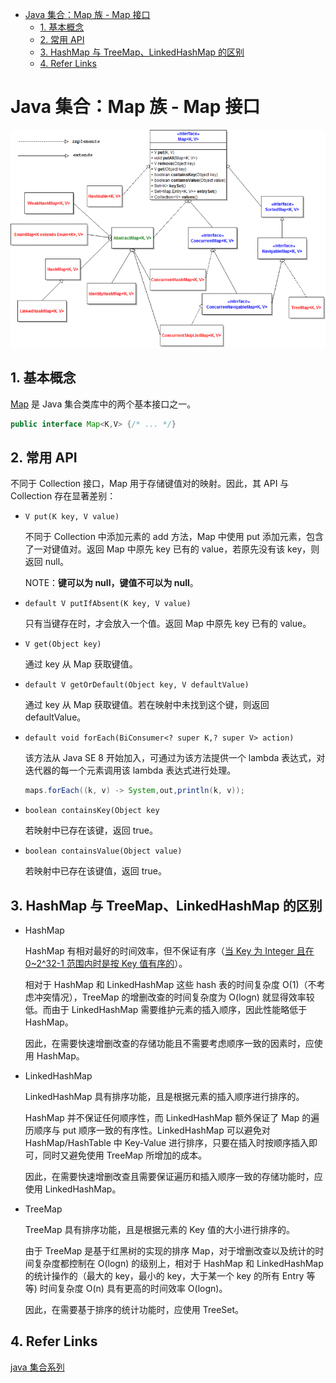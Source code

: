 - [Java 集合：Map 族 - Map 接口](#java-集合map-族---map-接口)
  - [1. 基本概念](#1-基本概念)
  - [2. 常用 API](#2-常用-api)
  - [3. HashMap 与 TreeMap、LinkedHashMap 的区别](#3-hashmap-与-treemaplinkedhashmap-的区别)
  - [4. Refer Links](#4-refer-links)

# Java 集合：Map 族 - Map 接口

![image](/resources/images/map-api-class-diagram.png)

## 1. 基本概念

[Map](https://docs.oracle.com/javase/9/docs/api/java/util/Map.html) 是 Java 集合类库中的两个基本接口之一。

```java
public interface Map<K,V> {/* ... */}
```

## 2. 常用 API

不同于 Collection 接口，Map 用于存储键值对的映射。因此，其 API 与 Collection 存在显著差别：
- `V put​(K key, V value)`

  不同于 Collection 中添加元素的 add 方法，Map 中使用 put 添加元素，包含了一对键值对。返回 Map 中原先 key 已有的 value，若原先没有该 key，则返回 null。

  NOTE：**键可以为 null，键值不可以为 null**。

- `default V putIfAbsent​(K key, V value)`

  只有当键存在时，才会放入一个值。返回 Map 中原先 key 已有的 value。

- `V get​(Object key)`

  通过 key 从 Map 获取键值。

- `default V getOrDefault​(Object key, V defaultValue)`

  通过 key 从 Map 获取键值。若在映射中未找到这个键，则返回 defaultValue。

- `default void	forEach​(BiConsumer<? super K,? super V> action)`

  该方法从 Java SE 8 开始加入，可通过为该方法提供一个 lambda 表达式，对迭代器的每一个元素调用该 lambda 表达式进行处理。
  ```java
  maps.forEach((k, v) -> System,out,println(k, v));
  ```

- `boolean containsKey​(Object key`

  若映射中已存在该键，返回 true。

- `boolean containsValue​(Object value)`

  若映射中已存在该键值，返回 true。

## 3. HashMap 与 TreeMap、LinkedHashMap 的区别

- HashMap
  
  HashMap 有相对最好的时间效率，但不保证有序（[当 Key 为 Integer 且在 0~2^32-1 范围内时是按 Key 值有序的](https://www.zhihu.com/question/28414001)）。

  相对于 HashMap 和 LinkedHashMap 这些 hash 表的时间复杂度 O(1)（不考虑冲突情况），TreeMap 的增删改查的时间复杂度为 O(logn) 就显得效率较低。而由于 LinkedHashMap 需要维护元素的插入顺序，因此性能略低于 HashMap。

  因此，在需要快速增删改查的存储功能且不需要考虑顺序一致的因素时，应使用 HashMap。 

- LinkedHashMap 

  LinkedHashMap 具有排序功能，且是根据元素的插入顺序进行排序的。
  
  HashMap 并不保证任何顺序性，而 LinkedHashMap 额外保证了 Map 的遍历顺序与 put 顺序一致的有序性。LinkedHashMap 可以避免对 HashMap/HashTable 中 Key-Value 进行排序，只要在插入时按顺序插入即可，同时又避免使用 TreeMap 所增加的成本。

  因此，在需要快速增删改查且需要保证遍历和插入顺序一致的存储功能时，应使用 LinkedHashMap。

- TreeMap 

  TreeMap 具有排序功能，且是根据元素的 Key 值的大小进行排序的。

  由于 TreeMap 是基于红黑树的实现的排序 Map，对于增删改查以及统计的时间复杂度都控制在 O(logn) 的级别上，相对于 HashMap 和 LinkedHashMap 的统计操作的（最大的 key，最小的 key，大于某一个 key 的所有 Entry 等等) 时间复杂度 O(n) 具有更高的时间效率 O(logn)。

  因此，在需要基于排序的统计功能时，应使用 TreeSet。

## 4. Refer Links

[java 集合系列](http://blog.csdn.net/column/details/14681.html)